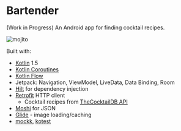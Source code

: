 # Bartender

(Work in Progress) 
An Android app for finding cocktail recipes.

![mojito](https://www.thecocktaildb.com/images/media/drink/metwgh1606770327.jpg)

Built with:

* [Kotlin](https://kotlinlang.org/) 1.5
* [Kotlin Coroutines](https://developer.android.com/kotlin/coroutines)
* [Kotlin Flow](https://developer.android.com/kotlin/flow)
* Jetpack: Navigation, ViewModel, LiveData, Data Binding, Room
* [Hilt](https://developer.android.com/training/dependency-injection/hilt-android) for dependency injection
* [Retrofit](https://square.github.io/retrofit/) HTTP client
    * Cocktail recipes from [TheCocktailDB API](https://www.thecocktaildb.com/api.php)
* [Moshi](https://github.com/square/moshi) for JSON 
* [Glide](https://bumptech.github.io/glide/) - image loading/caching
* [mockk](https://mockk.io/), [kotest](https://kotest.io/docs/assertions/assertions.html)
